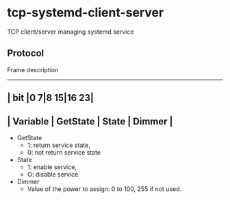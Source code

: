 # tcp-systemd-client-server
TCP client/server managing systemd service

## Protocol

Frame description

----------------------------------------------------------------
|     bit     |0 7|8 15|16 23|
----------------------------------------------------------------
|  Variable   |     GetState     |     State    |    Dimmer    |
----------------------------------------------------------------

* GetState
  * 1: return service state, 
  * 0: not return service state 
* State 
  * 1: enable service, 
  * O: disable service
* Dimmer 
  * Value of the power to assign: 0 to 100, 255 if not used.
